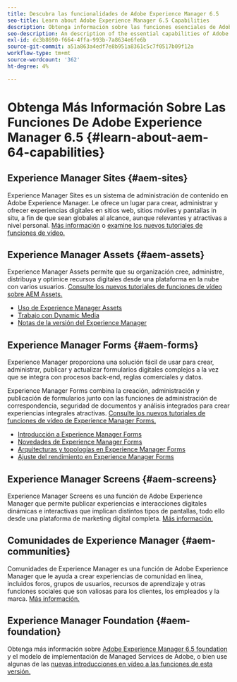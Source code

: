 ```yaml
---
title: Descubra las funcionalidades de Adobe Experience Manager 6.5
seo-title: Learn about Adobe Experience Manager 6.5 Capabilities
description: Obtenga información sobre las funciones esenciales de Adobe Experience Manager 6.5
seo-description: An description of the essential capabilities of Adobe Experience Manager 6.5
exl-id: dc3b8690-f664-4ffa-993b-7a8634e6fe6b
source-git-commit: a51a863a4edf7e8b951a8361c5c7f0517b09f12a
workflow-type: tm+mt
source-wordcount: '362'
ht-degree: 4%

---
```


# Obtenga Más Información Sobre Las Funciones De Adobe Experience Manager 6.5 {#learn-about-aem-64-capabilities}

## Experience Manager Sites {#aem-sites}

Experience Manager Sites es un sistema de administración de contenido en Adobe Experience Manager. Le ofrece un lugar para crear, administrar y ofrecer experiencias digitales en sitios web, sitios móviles y pantallas in situ, a fin de que sean globales al alcance, aunque relevantes y atractivas a nivel personal. [Más información](https://business.adobe.com/products/experience-manager/sites/web-content-management.html) o [examine los nuevos tutoriales de funciones de vídeo.](https://experienceleague.adobe.com/docs/experience-manager-learn/sites/overview.html?lang=en)

## Experience Manager Assets {#aem-assets}

Experience Manager Assets permite que su organización cree, administre, distribuya y optimice recursos digitales desde una plataforma en la nube con varios usuarios. [Consulte los nuevos tutoriales de funciones de vídeo sobre AEM Assets.](https://experienceleague.adobe.com/docs/experience-manager-learn/assets/overview.html?lang=en)

* [Uso de Experience Manager Assets](/help/assets/manage-assets.md)
* [Trabajo con Dynamic Media](/help/assets/dynamic-media.md)
* [Notas de la versión del Experience Manager](/help/release-notes/release-notes.md)

## Experience Manager Forms {#aem-forms}

Experience Manager proporciona una solución fácil de usar para crear, administrar, publicar y actualizar formularios digitales complejos a la vez que se integra con procesos back-end, reglas comerciales y datos.

Experience Manager Forms combina la creación, administración y publicación de formularios junto con las funciones de administración de correspondencia, seguridad de documentos y análisis integrados para crear experiencias integrales atractivas. [Consulte los nuevos tutoriales de funciones de vídeo de Experience Manager Forms.](https://experienceleague.adobe.com/docs/experience-manager-learn/assets/overview.html?lang=en)

* [Introducción a Experience Manager Forms](/help/forms/using/introduction-aem-forms.md)
* [Novedades de Experience Manager Forms](/help/forms/using/whats-new.md)
* [Arquitecturas y topologías en Experience Manager Forms](/help/forms/using/aem-forms-architecture-deployment.md)
* [Ajuste del rendimiento en Experience Manager Forms](/help/forms/using/performance-tuning-aem-forms.md)

## Experience Manager Screens {#aem-screens}

Experience Manager Screens es una función de Adobe Experience Manager que permite publicar experiencias e interacciones digitales dinámicas e interactivas que implican distintos tipos de pantallas, todo ello desde una plataforma de marketing digital completa. [Más información.](https://experienceleague.adobe.com/docs/experience-manager-screens/user-guide/aem-screens-introduction.html?lang=es)

## Comunidades de Experience Manager {#aem-communities}

Comunidades de Experience Manager es una función de Adobe Experience Manager que le ayuda a crear experiencias de comunidad en línea, incluidos foros, grupos de usuarios, recursos de aprendizaje y otras funciones sociales que son valiosas para los clientes, los empleados y la marca. [Más información.](https://experienceleague.adobe.com/docs/experience-manager-65/communities/introduction/overview.html?lang=en)

## Experience Manager Foundation {#aem-foundation}

Obtenga más información sobre [Adobe Experience Manager 6.5 foundation](/help/sites-deploying/home.md) y el modelo de implementación de Managed Services de Adobe, o bien use algunas de las [nuevas introducciones en vídeo a las funciones de esta versión.](https://experienceleague.adobe.com/docs/experience-manager-learn/assets/overview.html?lang=en)
